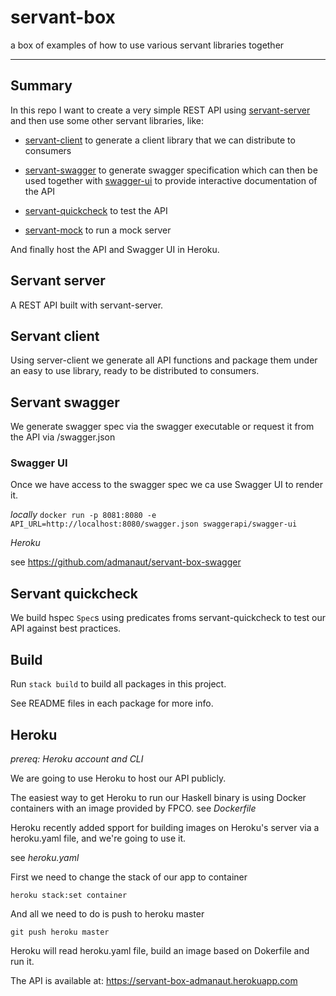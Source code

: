 # servant-box

a box of examples of how to use various servant libraries together

---

## Summary
In this repo I want to create a very simple REST API using [servant-server](http://hackage.haskell.org/package/servant-server) and then use some other servant libraries, like:

* [servant-client](http://hackage.haskell.org/package/servant-client) to generate a client library that we can distribute to consumers

* [servant-swagger](http://hackage.haskell.org/package/servant-swagger) to generate swagger specification which can then be used together with [swagger-ui](https://swagger.io/tools/swagger-ui/) to provide interactive documentation of the API

* [servant-quickcheck](http://hackage.haskell.org/package/servant-quickcheck) to test the API

* [servant-mock](https://hackage.haskell.org/package/servant-mock-0.8.5) to run a mock server

And finally host the API and Swagger UI in Heroku.

## Servant server
A REST API built with servant-server.

## Servant client
Using server-client we generate all API functions and package them under
an easy to use library, ready to be distributed to consumers.

## Servant swagger
We generate swagger spec via the swagger executable or request it from the API
via /swagger.json

### Swagger UI

Once we have access to the swagger spec we ca use Swagger UI to render it.

*locally*
`docker run -p 8081:8080 -e API_URL=http://localhost:8080/swagger.json swaggerapi/swagger-ui`

*Heroku*

see https://github.com/admanaut/servant-box-swagger

## Servant quickcheck
We build hspec `Spec`s using predicates froms servant-quickcheck to test our API
against best practices.

## Build

Run `stack build` to build all packages in this project.

See README files in each package for more info.

## Heroku

*prereq: Heroku account and CLI*

We are going to use Heroku to host our API publicly.

The easiest way to get Heroku to run our Haskell binary is using Docker containers
with an image provided by FPCO. see *Dockerfile*

Heroku recently added spport for building images on Heroku's server via a heroku.yaml file,
and we're going to use it.

see *heroku.yaml*

First we need to change the stack of our app to container

```
heroku stack:set container
```

And all we need to do is push to heroku master

```
git push heroku master
```

Heroku will read heroku.yaml file, build an image based on Dokerfile and run it.

The API is available at: https://servant-box-admanaut.herokuapp.com
